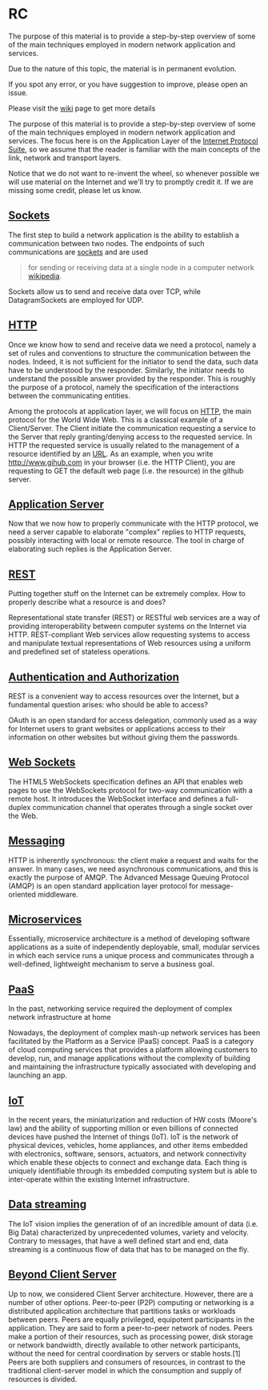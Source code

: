 # RC
The purpose of this material is to provide a step-by-step overview of some of the main techniques employed in modern network application and services.

Due to the nature of this topic, the material is in permanent evolution.

If you spot any error, or you have suggestion to improve, please open an issue.

Please visit the [wiki](https://github.com/andreavitaletti/RC/wiki) page to get more details

The purpose of this material is to provide a step-by-step overview of some of the main techniques employed in modern network application and services. The focus here is on the Application Layer of the [Internet Protocol Suite](https://en.wikipedia.org/wiki/Internet_protocol_suite), so we assume that the reader is familiar with the main concepts of the link, network and transport layers.

Notice that we do not want to re-invent the wheel, so whenever possible we will use material on the Internet and we'll try to promptly credit it. If we are missing some credit, please let us know.

## [Sockets](Socket-and-HTTP)

The first step to build a network application is the ability to establish a communication between two nodes. The endpoints of such communications are [sockets](Socket) and are used

> for sending or receiving data at a single node in a computer network [wikipedia](https://en.wikipedia.org/wiki/Network_socket).
<!--
![](img/socket2.jpg)
--> 

Sockets allow us to send and receive data over TCP, while DatagramSockets are employed for UDP.

## [HTTP](Socket-and-HTTP)

Once we know how to send and receive data we need a protocol, namely a set of rules and conventions to structure the communication between the nodes. Indeed, it is not sufficient for the initiator to send the data, such data have to be understood by the responder. Similarly, the initiator needs to understand the possible answer provided by the responder. This is roughly the purpose of a protocol, namely the specification of the interactions between the communicating entities.  

Among the protocols at application layer, we will focus on [HTTP](HTTP), the main protocol for the World Wide Web. This is a classical example of a Client/Server. The Client initiate the communication requesting a service to the Server that reply granting/denying access to the requested service. In HTTP the requested service is usually related to the management of a resource identified by an [URL](https://en.wikipedia.org/wiki/URL). As an example, when you write http://www.gihub.com in your browser (i.e. the HTTP Client), you are requesting to GET the default web page (i.e. the resource) in the github server. 
<!--
![](img/http.jpg)
--> 

## [Application Server](Application-Server)

Now that we now how to properly communicate with the HTTP protocol, we need a server capable to elaborate "complex" replies to HTTP requests, possibly interacting with local or remote resource. The tool in charge of elaborating such replies is the Application Server.


<!--
: [NodejS](https://nodejs.org/en/)
-->

## [REST](REST)

Putting together stuff on the Internet can be extremely complex. How to properly describe what a resource is and does? 

Representational state transfer (REST) or RESTful web services are a way of providing interoperability between computer systems on the Internet via HTTP. REST-compliant Web services allow requesting systems to access and manipulate textual representations of Web resources using a uniform and predefined set of stateless operations. 

<!--
: [Express](https://expressjs.com/)
-->

## [Authentication and Authorization](Authentication-and-Authorization)

REST is a convenient way to access resources over the Internet, but a fundamental question arises: who should be able to access? 

OAuth is an open standard for access delegation, commonly used as a way for Internet users to grant websites or applications access to their information on other websites but without giving them the passwords.

<!--
Oauth and Password
-->

## [Web Sockets](Web-Sockets)

The HTML5 WebSockets specification defines an API that enables web pages to use the WebSockets protocol for two-way communication with a remote host. It introduces the WebSocket interface and defines a full-duplex communication channel that operates through a single socket over the Web.

## [Messaging](Messaging)

HTTP is inherently synchronous: the client make a request and waits for the answer. In many cases, we need asynchronous communications, and this is exactly the purpose of AMQP. The Advanced Message Queuing Protocol (AMQP) is an open standard application layer protocol for message-oriented middleware.

<!--
AMQP
-->

## [Microservices](Microservices)

Essentially, microservice architecture is a method of developing software applications as a suite of independently deployable, small, modular services in which each service runs a unique process and communicates through a well-defined, lightweight mechanism to serve a business goal.

<!--
Seneca
-->

## [PaaS](PaaS)

In the past, networking service required the deployment of complex network infrastructure at home

Nowadays, the deployment of complex mash-up network services has been facilitated by the  Platform as a Service (PaaS) concept. PaaS is a category of cloud computing services that provides a platform allowing customers to develop, run, and manage applications without the complexity of building and maintaining the infrastructure typically associated with developing and launching an app.

<!--
Dokku
-->

## [IoT](IoT)

In the recent years, the miniaturization and reduction of HW costs (Moore's law) and the ability of supporting million or even billions of connected devices have pushed  the Internet of things (IoT). IoT is the network of physical devices, vehicles, home appliances, and other items embedded with electronics, software, sensors, actuators, and network connectivity which enable these objects to connect and exchange data. Each thing is uniquely identifiable through its embedded computing system but is able to inter-operate within the existing Internet infrastructure.

<!--
### Dealing with constraints: COAP and MQTT
-->

## [Data streaming](Streaming)

The IoT vision implies the generation of of an incredible amount of data (i.e. Big Data) characterized by  unprecedented volumes, variety and velocity. Contrary to messages, that have a well defined start and end, data streaming is a continuous flow of data that has to be managed on the fly.  

<!--
Kafka
-->


## [Beyond Client Server](Beyond-Client-Server)
<!-- P2P, Blockchain, Web 3.0, Tor -->
Up to now, we considered Client Server architecture. However, there are a number of other options. Peer-to-peer (P2P) computing or networking is a distributed application architecture that partitions tasks or workloads between peers. Peers are equally privileged, equipotent participants in the application. They are said to form a peer-to-peer network of nodes.
Peers make a portion of their resources, such as processing power, disk storage or network bandwidth, directly available to other network participants, without the need for central coordination by servers or stable hosts.[1] Peers are both suppliers and consumers of resources, in contrast to the traditional client-server model in which the consumption and supply of resources is divided.